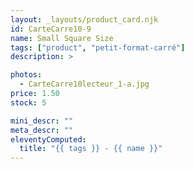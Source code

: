 ```yaml
---
layout: _layouts/product_card.njk
id: CarteCarre10-9
name: Small Square Size
tags: ["product", "petit-format-carré"]
description: >

photos:
  - CarteCarre10lecteur_1-a.jpg
price: 1.50
stock: 5

mini_descr: ""
meta_descr: ""
eleventyComputed:
  title: "{{ tags }} - {{ name }}"
---
```

